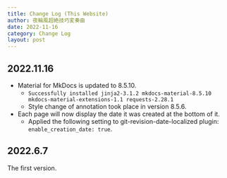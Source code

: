 ```yaml
---
title: Change Log (This Website)
author: 夜輪風超絶技巧変奏曲
date: 2022-11-16
category: Change Log
layout: post
---
```


## 2022.11.16

- Material for MkDocs is updated to 8.5.10.
    - `Successfully installed jinja2-3.1.2 mkdocs-material-8.5.10 mkdocs-material-extensions-1.1 requests-2.28.1`
    - Style change of annotation took place in version 8.5.6.
- Each page will now display the date it was created at the bottom of it.
    - Applied the following setting to git-revision-date-localized plugin: `enable_creation_date: true`.

## 2022.6.7

The first version.
